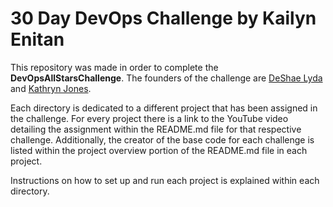# 30 Day DevOps Challenge by Kailyn Enitan

This repository was made in order to complete the **DevOpsAllStarsChallenge**. 
The founders of the challenge are [DeShae Lyda](https://www.linkedin.com/in/deshae-lyda/) and [Kathryn Jones](https://www.linkedin.com/in/kathrynhopejones/).

Each directory is dedicated to a different project that has been assigned in the challenge. For every project there is a link to the YouTube video detailing the assignment within the README.md file for that respective challenge.
Additionally, the creator of the base code for each challenge is listed within the project overview portion of the README.md file in each project.

Instructions on how to set up and run each project is explained within each directory.